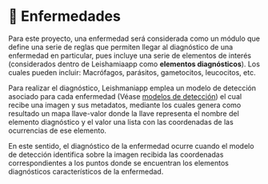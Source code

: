 # 🦠 Enfermedades
Para este proyecto, una enfermedad será considerada como un módulo que define una serie de reglas que permiten llegar al diagnóstico de una enfermedad en particular, pues incluye una serie de elementos de interés (considerados dentro de Leishamiaapp como **elementos diagnósticos**). Los cuales pueden incluir: Macrófagos, parásitos, gametocitos, leucocitos, etc.

Para realizar el diagnóstico, Leishmaniapp emplea un modelo de detección asociado para cada enfermedad (Véase [modelos de detección](models.md)) el cual recibe una imagen y sus metadatos, mediante los cuales genera como resultado un mapa llave-valor donde la llave representa el nombre del elemento diagnóstico y el valor una lista con las coordenadas de las ocurrencias de ese elemento.

En este sentido, el diagnóstico de la enfermedad ocurre cuando el modelo de detección identifica sobre la imagen recibida las coordenadas correspondientes a los puntos donde se encuentran los elementos diagnósticos característicos de la enfermedad.